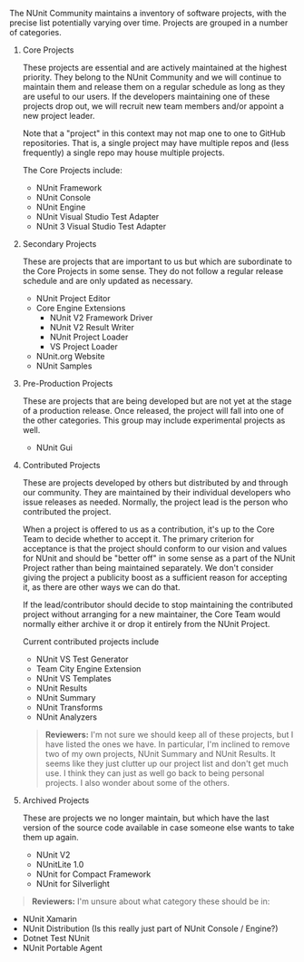 The NUnit Community maintains a inventory of software projects, with the precise list potentially varying over time. Projects are grouped in a number of categories.

1. Core Projects

   These projects are essential and are actively maintained at the highest priority. They belong to the NUnit Community and we will continue to maintain them and release them on a regular schedule as long as they are useful to our users. If the developers maintaining one of these projects drop out, we will recruit new team members and/or appoint a new project leader.

   Note that a "project" in this context may not map one to one to GitHub repositories. That is, a single project may have multiple repos and (less frequently) a single repo may house multiple projects.

   The Core Projects include:

   * NUnit Framework
   * NUnit Console
   * NUnit Engine
   * NUnit Visual Studio Test Adapter
   * NUnit 3 Visual Studio Test Adapter

2. Secondary Projects

   These are projects that are important to us but which are subordinate to the Core Projects in some sense. They do not follow a regular release schedule and are only updated as necessary.

   * NUnit Project Editor
   * Core Engine Extensions
     * NUnit V2 Framework Driver
     * NUnit V2 Result Writer
     * NUnit Project Loader
     * VS Project Loader
   * NUnit.org Website
   * NUnit Samples

3. Pre-Production Projects

   These are projects that are being developed but are not yet at the stage of a production release. Once released, the project will fall into one of the other categories. This group may include experimental projects as well.

   * NUnit Gui

4. Contributed Projects

   These are projects developed by others but distributed by and through our community. They are maintained by their individual developers who issue releases as needed. Normally, the project lead is the person who contributed the project. 
   
   When a project is offered to us as a contribution, it's up to the Core Team to decide whether to accept it. The primary criterion for acceptance is that the project should conform to our vision and values for NUnit and should be "better off" in some sense as a part of the NUnit Project rather than being maintained separately. We don't consider giving the project a publicity boost as a sufficient reason for accepting it, as there are other ways we can do that. 
   
   If the lead/contributor should decide to stop maintaining the contributed project without arranging for a new maintainer, the Core Team would normally either archive it or drop it entirely from the NUnit Project.
   
   Current contributed projects include

   * NUnit VS Test Generator
   * Team City Engine Extension
   * NUnit VS Templates
   * NUnit Results
   * NUnit Summary
   * NUnit Transforms 
   * NUnit Analyzers

   >**Reviewers:** I'm not sure we should keep all of these projects, but I have listed the ones we have. In particular, I'm inclined to remove two of my own projects, NUnit Summary and NUnit Results. It seems like they just clutter up our project list and don't get much use. I think they can just as well go back to being personal projects. I also wonder about some of the others.
   
5. Archived Projects

   These are projects we no longer maintain, but which have the last version of the source code available in case someone else wants to take them up again.

   * NUnit V2
   * NUnitLite 1.0
   * NUnit for Compact Framework
   * NUnit for Silverlight

>**Reviewers:** I'm unsure about what category these should be in:

   * NUnit Xamarin
   * NUnit Distribution (Is this really just part of NUnit Console / Engine?)
   * Dotnet Test NUnit
   * NUnit Portable Agent

